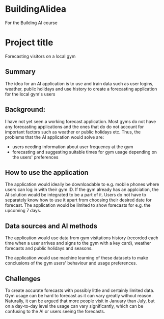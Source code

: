 # BuildingAIidea
For the Building AI course

# Project title

Forecasting visitors on a local gym

## Summary

The idea for an AI application is to use and train data such as user logins, weather, public holidays and use history to create a forecasting application for the local gym's users

## Background:

I have not yet seen a working forecast application. Most gyms do not have any forecasting applications and the ones that do do not account for important factors such as weather or public holidays etc. Thus, the problems that the AI application would solve are:

* users needing information about user frequency at the gym
* forecasting and suggesting suitable times for gym usage depending on the users' preferences

## How to use the application

The application would ideally be downloadable to e.g. mobile phones where users can log in with their gym ID. If the gym already has an applciation, the AI solution would be integrated to be a part of it. Users do not have to separately know how to use it apart from choosing their desired date for forecast. The application would be limited to show forecasts for e.g. the upcoming 7 days.

## Data sources and AI methods

The application would use data from gym visitations history (recorded each time when a user arrives and signs to the gym with a key card), weather forecasts and public holidays and seasons.

The application would use machine learning of these datasets to make conclusions of the gym users' behaviour and usage preferences.

## Challenges

To create accurate forecasts with possibly little and certainly limited data. Gym usage can be hard to forecast as it can vary greatly without reason. Naturally, it can be argued that more people visit in January than July, but on a day-to-day level the usage can vary significantly, which can be confusing to the AI or users seeing the forecasts.
